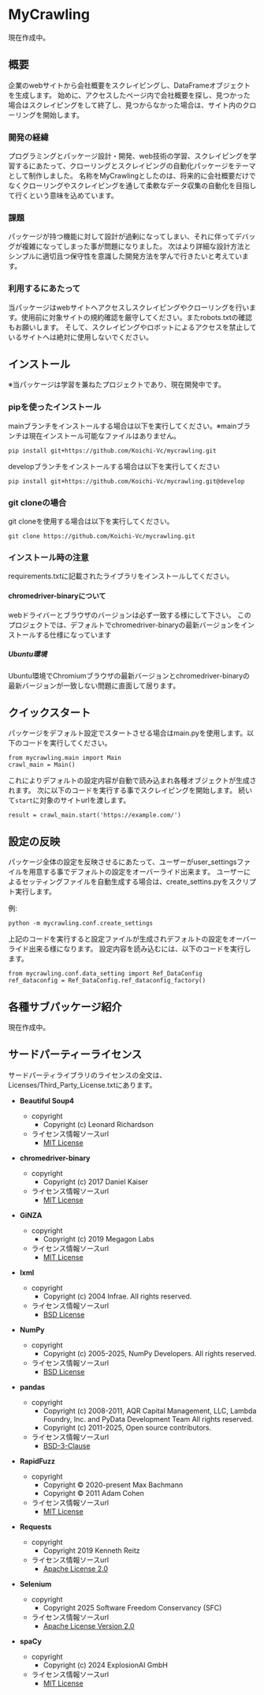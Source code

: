 # MyCrawling
現在作成中。


## 概要
企業のwebサイトから会社概要をスクレイピングし、DataFrameオブジェクトを生成します。
始めに、アクセスしたページ内で会社概要を探し、見つかった場合はスクレイピングをして終了し、見つからなかった場合は、サイト内のクローリングを開始します。


### 開発の経緯
プログラミングとパッケージ設計・開発、web技術の学習、スクレイピングを学習するにあたって、クローリングとスクレイピングの自動化パッケージをテーマとして制作しました。
名称をMyCrawlingとしたのは、将来的に会社概要だけでなくクローリングやスクレイピングを通して柔軟なデータ収集の自動化を目指して行くという意味を込めています。


### 課題
パッケージが持つ機能に対して設計が過剰になってしまい、それに伴ってデバッグが複雑になってしまった事が問題になりました。
次はより詳細な設計方法とシンプルに適切且つ保守性を意識した開発方法を学んで行きたいと考えています。

### 利用するにあたって
当パッケージはwebサイトへアクセスしスクレイピングやクローリングを行います。使用前に対象サイトの規約確認を厳守してください。またrobots.txtの確認もお願いします。
そして、スクレイピングやロボットによるアクセスを禁止しているサイトへは絶対に使用しないでください。


## インストール
※当パッケージは学習を兼ねたプロジェクトであり、現在開発中です。

### pipを使ったインストール
mainブランチをインストールする場合は以下を実行してください。※mainブランチは現在インストール可能なファイルはありません。

`pip install git+https://github.com/Koichi-Vc/mycrawling.git `

developブランチをインストールする場合は以下を実行してください

`pip install git+https://github.com/Koichi-Vc/mycrawling.git@develop`

### git cloneの場合

git cloneを使用する場合は以下を実行してください。

`git clone https://github.com/Koichi-Vc/mycrawling.git`

### インストール時の注意
requirements.txtに記載されたライブラリをインストールしてください。

#### chromedriver-binaryについて
webドライバーとブラウザのバージョンは必ず一致する様にして下さい。
このプロジェクトでは、デフォルトでchromedriver-binaryの最新バージョンをインストールする仕様になっています

##### Ubuntu環境
Ubuntu環境でChromiumブラウザの最新バージョンとchromedriver-binaryの最新バージョンが一致しない問題に直面して居ります。


## クイックスタート

パッケージをデフォルト設定でスタートさせる場合はmain.pyを使用します。以下のコードを実行してください。

```
from mycrawling.main import Main
crawl_main = Main()
```
これによりデフォルトの設定内容が自動で読み込まれ各種オブジェクトが生成されます。
次に以下のコードを実行する事でスクレイピングを開始します。
続いて`start`に対象のサイトurlを渡します。

`result = crawl_main.start('https://example.com/')`


## 設定の反映
パッケージ全体の設定を反映させるにあたって、ユーザーがuser_settingsファイルを用意する事でデフォルトの設定をオーバーライド出来ます。
ユーザーによるセッティングファイルを自動生成する場合は、create_settins.pyをスクリプト実行します。

例:
```
python -m mycrawling.conf.create_settings
```
上記のコードを実行すると設定ファイルが生成されデフォルトの設定をオーバーライド出来る様になります。
設定内容を読み込むには、以下のコードを実行します。

```
from mycrawling.conf.data_setting import Ref_DataConfig
ref_dataconfig = Ref_DataConfig.ref_dataconfig_factory()
```


## 各種サブパッケージ紹介
現在作成中。


## サードパーティーライセンス
サードパーティライブラリのライセンスの全文は、Licenses/Third_Party_License.txtにあります。

- **Beautiful Soup4**
    - copyright
        - Copyright (c) Leonard Richardson
    - ライセンス情報ソースurl
        - [MIT License](https://github.com/deepin-community/beautifulsoup4/blob/master/LICENSE)


- **chromedriver-binary**
    - copyright
        - Copyright (c) 2017 Daniel Kaiser
    - ライセンス情報ソースurl
        - [MIT License](https://github.com/danielkaiser/python-chromedriver-binary/blob/master/LICENSE)


- **GiNZA**
    - copyright
        - Copyright (c) 2019 Megagon Labs
    - ライセンス情報ソースurl
        - [MIT License](https://github.com/megagonlabs/ginza/blob/master/LICENSE)

- **lxml**
    - copyright
        - Copyright (c) 2004 Infrae. All rights reserved.
    - ライセンス情報ソースurl
        - [BSD License](https://github.com/lxml/lxml/blob/master/doc/licenses/BSD.txt)

- **NumPy**
    - copyright
        - Copyright (c) 2005-2025, NumPy Developers. All rights reserved.
    - ライセンス情報ソースurl
        - [BSD License](https://github.com/numpy/numpy/blob/main/LICENSE.txt)


- **pandas**
    - copyright
        - Copyright (c) 2008-2011, AQR Capital Management, LLC, Lambda Foundry, Inc. and PyData Development Team
        All rights reserved.
        - Copyright (c) 2011-2025, Open source contributors.
    - ライセンス情報ソースurl
        - [BSD-3-Clause](https://github.com/pandas-dev/pandas/blob/main/LICENSE)


- **RapidFuzz**
    - copyright
        - Copyright © 2020-present Max Bachmann
        - Copyright © 2011 Adam Cohen
    - ライセンス情報ソースurl
        - [MIT License](https://github.com/rapidfuzz/RapidFuzz/blob/main/LICENSE)


- **Requests**
    - copyright
        - Copyright 2019 Kenneth Reitz
    - ライセンス情報ソースurl
        - [Apache License 2.0](https://github.com/psf/requests/blob/main/LICENSE)


- **Selenium**
    - copyright
        - Copyright 2025 Software Freedom Conservancy (SFC)
    - ライセンス情報ソースurl
        - [Apache License Version 2.0](https://github.com/SeleniumHQ/selenium/blob/trunk/LICENSE)


- **spaCy**
    - copyright
        - Copyright (c) 2024 ExplosionAI GmbH
    - ライセンス情報ソースurl
        - [MIT License](https://github.com/explosion/spacy-layout/blob/main/LICENSE)

